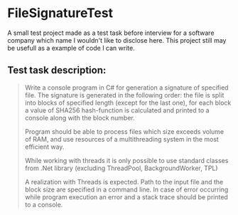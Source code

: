 # FileSignatureTest

A small test project made as a test task before interview for a software company which name I wouldn't like to disclose here.
This project still may be usefull as a example of code I can write.

## Test task description:

> Write a console program in C# for generation a signature of specified file. The signature is generated in the following order: 
> the file is split into blocks of specified length (except for the last one), for each block a value of SHA256 hash-function is calculated 
> and printed to a console along with the block number.
> 
> Program should be able to process files which size exceeds volume of RAM, and use resources of a multithreading system in the most efficient way.
> 
> While working with threads it is only possible to use standard classes from .Net library (excluding ThreadPool, BackgroundWorker, TPL)
> 
> A realization with Threads is expected. Path to the input file and the block size are specified in a command line.
> In case of error occurring while program execution an error and a stack trace should be printed to a console.

